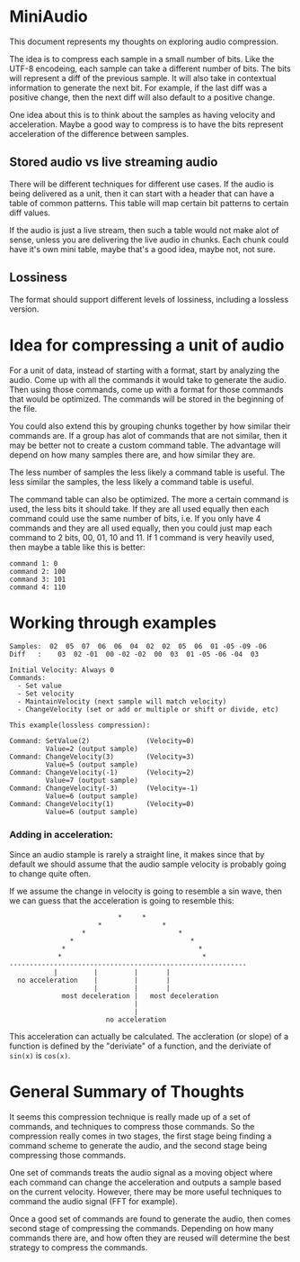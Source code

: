 # MiniAudio

This document represents my thoughts on exploring audio compression.

The idea is to compress each sample in a small number of bits.  Like the UTF-8 encodeing, each
sample can take a different number of bits.  The bits will represent a diff of the previous sample.
It will also take in contextual information to generate the next bit.  For example, if the last
diff was a positive change, then the next diff will also default to a positive change.

One idea about this is to think about the samples as having velocity and acceleration.
Maybe a good way to compress is to have the bits represent acceleration of the difference between samples.

## Stored audio vs live streaming audio

There will be different techniques for different use cases.  If the audio is being delivered as a unit, then
it can start with a header that can have a table of common patterns.  This table will map certain bit patterns
to certain diff values.

If the audio is just a live stream, then such a table would not make alot of sense, unless you are delivering the
live audio in chunks.  Each chunk could have it's own mini table, maybe that's a good idea, maybe not, not sure.

## Lossiness

The format should support different levels of lossiness, including a lossless version.



# Idea for compressing a unit of audio

For a unit of data, instead of starting with a format, start by analyzing the audio.
Come up with all the commands it would take to generate the audio.  Then using
those commands, come up with a format for those commands that would be optimized.
The commands will be stored in the beginning of the file.

You could also extend this by grouping chunks together by how similar their commands are.
If a group has alot of commands that are not similar, then it may be better not to create
a custom command table.  The advantage will depend on how many samples there are, and
how similar they are.

The less number of samples the less likely a command table is useful.
The less similar the samples, the less likely a command table is useful.

The command table can also be optimized.  The more a certain command is used, the less
bits it should take.  If they are all used equally then each command could use the same
number of bits, i.e. If you only have 4 commands and they are all used equally, then you
could just map each command to 2 bits, 00, 01, 10 and 11.  If 1 command is very heavily used,
then maybe a table like this is better:
```
command 1: 0
command 2: 100
command 3: 101
command 4: 110
```

# Working through examples
```
Samples:  02  05  07  06  06  04  02  02  05  06  01 -05 -09 -06
Diff   :    03  02 -01  00 -02 -02  00  03  01 -05 -06 -04  03

Initial Velocity: Always 0
Commands:
  - Set value
  - Set velocity
  - MaintainVelocity (next sample will match velocity)
  - ChangeVelocity (set or add or multiple or shift or divide, etc)

This example(lossless compression):

Command: SetValue(2)              (Velocity=0)
         Value=2 (output sample)
Command: ChangeVelocity(3)        (Velocity=3)
         Value=5 (output sample)
Command: ChangeVelocity(-1)       (Velocity=2)
         Value=7 (output sample)
Command: ChangeVelocity(-3)       (Velocity=-1)
         Value=6 (output sample)
Command: ChangeVelocity(1)        (Velocity=0)
         Value=6 (output sample)

```

### Adding in acceleration:
Since an audio stample is rarely a straight line, it makes since that by default we
should assume that the audio sample velocity is probably going to change quite often.

If we assume the change in velocity is going to resemble a sin wave, then we can
guess that the acceleration is going to resemble this:
```
                           *     *
                      *               *
                  *                       *
               *                             *
             *                                 *
            *                                   *
-----------------------------------------------------------
           |         |         |       |
  no acceleration    |         |       |
                     |         |       |
             most deceleration |   most deceleration
                               |
                               |
                        no acceleration
```

This acceleration can actually be calculated.
The accleration (or slope) of a function is defined by the "deriviate" of
a function, and the deriviate of `sin(x)` is `cos(x)`.

# General Summary of Thoughts

It seems this compression technique is really made up of a set of commands, and
techniques to compress those commands.  So the compression really comes in two stages,
the first stage being finding a command scheme to generate the audio, and the second
stage being compressing those commands.

One set of commands treats the audio signal as a moving object where each command
can change the acceleration and outputs a sample based on the current velocity.
However, there may be more useful techniques to command the audio signal (FFT for example).

Once a good set of commands are found to generate the audio, then comes second stage of
compressing the commands.  Depending on how many commands there are, and how often they
are reused will determine the best strategy to compress the commands.

